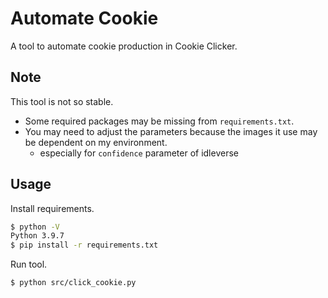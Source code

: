 # Automate Cookie

A tool to automate cookie production in Cookie Clicker.

## Note

This tool is not so stable.

* Some required packages may be missing from `requirements.txt`.
* You may need to adjust the parameters because the images it use may be dependent on my environment.
  - especially for `confidence` parameter of idleverse

## Usage

Install requirements.

```bash
$ python -V
Python 3.9.7
$ pip install -r requirements.txt
```

Run tool.

```bash
$ python src/click_cookie.py
```
